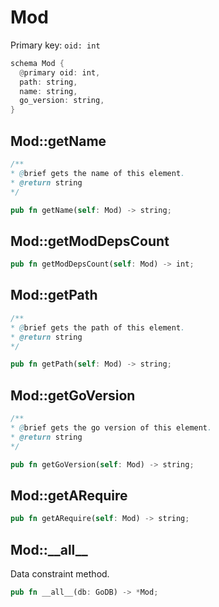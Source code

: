 # Mod

Primary key: `oid: int`

```rust
schema Mod {
  @primary oid: int,
  path: string,
  name: string,
  go_version: string,
}
```
## Mod::getName

```java
/**
* @brief gets the name of this element.
* @return string
*/
```
```rust
pub fn getName(self: Mod) -> string;
```
## Mod::getModDepsCount

```rust
pub fn getModDepsCount(self: Mod) -> int;
```
## Mod::getPath

```java
/**
* @brief gets the path of this element.
* @return string
*/
```
```rust
pub fn getPath(self: Mod) -> string;
```
## Mod::getGoVersion

```java
/**
* @brief gets the go version of this element.
* @return string
*/
```
```rust
pub fn getGoVersion(self: Mod) -> string;
```
## Mod::getARequire

```rust
pub fn getARequire(self: Mod) -> string;
```
## Mod::\_\_all\_\_

Data constraint method.

```rust
pub fn __all__(db: GoDB) -> *Mod;
```
